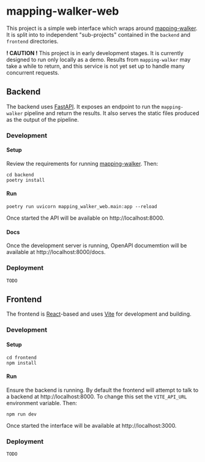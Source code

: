 # mapping-walker-web

This project is a simple web interface which wraps around [mapping-walker](https://github.com/monarch-initiative/mapping-walker). It is split into to independent "sub-projects" contained in the `backend` and `frontend` directories.

**! CAUTION !** This project is in early development stages. It is currently designed to run only locally as a demo. Results from `mapping-walker` may take a while to return, and this service is not yet set up to handle many concurrent requests. 

## Backend

The backend uses [FastAPI](https://fastapi.tiangolo.com/). It exposes an endpoint to run the `mapping-walker` pipeline and return the results. It also serves the static files produced as the output of the pipeline.

### Development 

#### Setup

Review the requirements for running [mapping-walker](https://github.com/monarch-initiative/mapping-walker#requirements). Then:

```shell
cd backend
poetry install
```

#### Run

```shell
poetry run uvicorn mapping_walker_web.main:app --reload
```

Once started the API will be available on http://localhost:8000.

#### Docs

Once the development server is running, OpenAPI documemtion will be available at http://localhost:8000/docs.

### Deployment

`TODO`


## Frontend

The frontend is [React](https://reactjs.org/)-based and uses [Vite](https://vitejs.dev/) for development and building.

### Development

#### Setup

```shell
cd frontend
npm install
```

#### Run

Ensure the backend is running. By default the frontend will attempt to talk to a backend at http://localhost:8000. To change this set the `VITE_API_URL` environment variable. Then:

```shell
npm run dev
```

Once started the interface will be available at http://localhost:3000.

### Deployment

`TODO`
